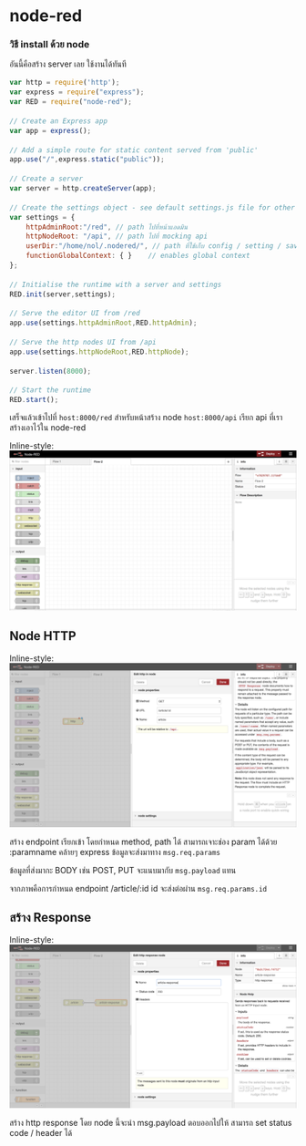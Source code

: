 # node-red

### วิธี install ด้วย node
อันนี้คือสร้าง server เลย ใช้งานได้ทันที

```javascript
var http = require('http');
var express = require("express");
var RED = require("node-red");

// Create an Express app
var app = express();

// Add a simple route for static content served from 'public'
app.use("/",express.static("public"));

// Create a server
var server = http.createServer(app);

// Create the settings object - see default settings.js file for other options
var settings = {
    httpAdminRoot:"/red", // path ไปที่หน้าแอดมิน
    httpNodeRoot: "/api", // path ไปที่ mocking api
    userDir:"/home/nol/.nodered/", // path ที่ใช้เก็บ config / setting / save
    functionGlobalContext: { }    // enables global context
};

// Initialise the runtime with a server and settings
RED.init(server,settings);

// Serve the editor UI from /red
app.use(settings.httpAdminRoot,RED.httpAdmin);

// Serve the http nodes UI from /api
app.use(settings.httpNodeRoot,RED.httpNode);

server.listen(8000);

// Start the runtime
RED.start();
```

เสร็จแล้วเข้าไปที่
`host:8000/red` สำหรับหน้าสร้าง node
`host:8000/api` เรียก api ที่เราสร้างเอาไว้ใน node-red


Inline-style: 
![alt text](https://github.com/muitsfriday/node-red-sample/blob/master/images/image1.png?raw=true "Logo Title Text 1")

## Node HTTP
Inline-style: 
![alt text](https://github.com/muitsfriday/node-red-sample/blob/master/images/image2.png?raw=true "Logo Title Text 1")

สร้าง endpoint เรียกเข้า โดยกำหนด method, path ได้ สามารถเจาะช่อง param ได้ด้วย :paramname คล้ายๆ express ข้อมูลจะส่งมาทาง `msg.req.params`

ข้อมูลที่ส่งมากะ BODY เช่น POST, PUT จะแนบมากับ `msg.payload` แทน

จากภาพคือการกำหนด endpoint /article/:id id จะส่งต่อผ่าน `msg.req.params.id`


## สร้าง Response
Inline-style: 
![alt text](https://github.com/muitsfriday/node-red-sample/blob/master/images/image3.png?raw=true "Logo Title Text 1")

สร้าง http response โดย node นี้จะนำ msg.payload ตอบออกไปให้ สามารถ set status code / header ได้